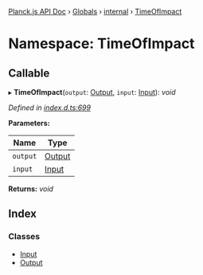 [Planck.js API Doc](../README.md) › [Globals](../globals.md) › [internal](internal.md) › [TimeOfImpact](internal.timeofimpact.md)

# Namespace: TimeOfImpact

## Callable

▸ **TimeOfImpact**(`output`: [Output](../classes/internal.timeofimpact.output.md), `input`: [Input](../classes/internal.timeofimpact.input.md)): *void*

*Defined in [index.d.ts:699](https://github.com/shakiba/planck.js/blob/038d425/lib/index.d.ts#L699)*

**Parameters:**

Name | Type |
------ | ------ |
`output` | [Output](../classes/internal.timeofimpact.output.md) |
`input` | [Input](../classes/internal.timeofimpact.input.md) |

**Returns:** *void*

## Index

### Classes

* [Input](../classes/internal.timeofimpact.input.md)
* [Output](../classes/internal.timeofimpact.output.md)
